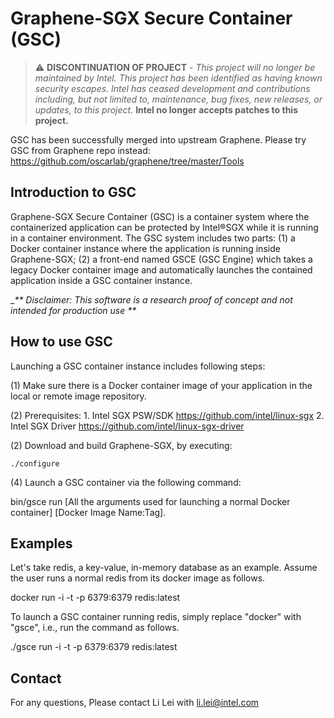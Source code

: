 # Graphene-SGX Secure Container (GSC)

> :warning: **DISCONTINUATION OF PROJECT** - *This project will no longer be maintained by Intel.  This project has been identified as having known security escapes.  Intel has ceased development and contributions including, but not limited to, maintenance, bug fixes, new releases, or updates, to this project.* **Intel no longer accepts patches to this project.**
 
GSC has been successfully merged into upstream Graphene. Please try GSC from Graphene repo instead: https://github.com/oscarlab/graphene/tree/master/Tools

## Introduction to GSC
Graphene-SGX Secure Container (GSC) is a container system where the containerized application can be protected by Intel:registered:SGX while it is running in a container environment. The GSC system includes two parts: (1) a Docker container instance where the application is running inside Graphene-SGX; (2) a front-end named GSCE (GSC Engine) which takes a legacy Docker container image and automatically launches the contained application inside a GSC container instance.

__** Disclaimer: This software is a research proof of concept and not intended for production use **_


## How to use GSC
Launching a GSC container instance includes following steps:

(1) Make sure there is a Docker container image of your application in the local or remote image repository.

(2) Prerequisites: 
    1. Intel SGX PSW/SDK https://github.com/intel/linux-sgx
    2. Intel SGX Driver https://github.com/intel/linux-sgx-driver

(2) Download and build Graphene-SGX, by executing:
    
    ./configure

(4) Launch a GSC container via the following command:

   bin/gsce run [All the arguments used for launching a normal Docker container] [Docker Image Name:Tag].
   
## Examples

Let's take redis, a key-value, in-memory database as an example. Assume the user runs a normal redis from its docker image as follows.

docker run -i -t -p 6379:6379 redis:latest

To launch a GSC container running redis, simply replace "docker" with "gsce", i.e., run the command as follows.

./gsce run -i -t -p 6379:6379 redis:latest


## Contact
For any questions, Please contact Li Lei with li.lei@intel.com
